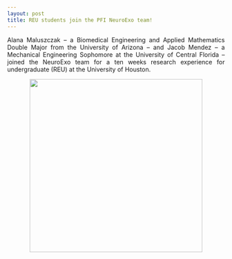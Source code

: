 ```yaml
---
layout: post
title: REU students join the PFI NeuroExo team!
---
```


<p align="justify"> Alana Maluszczak – a Biomedical Engineering and Applied Mathematics Double Major from the University of Arizona – and Jacob Mendez – a Mechanical Engineering Sophomore at the University of Central Florida – joined the NeuroExo team for a ten weeks research experience for undergraduate (REU) at the University of Houston. </p>

<div style="text-align:center"><img src="/photos/Jacob_Alana.jpg" width="400" /></div>

